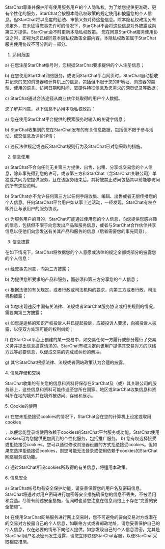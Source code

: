   

StarChat尊重并保护所有使用服务用户的个人隐私权。为了给您提供更准确、更有个性化的服务，StarChat会按照本隐私权政策的规定使用和披露您的个人信息。但StarChat将以高度的勤勉、审慎义务对待这些信息。除本隐私权政策另有规定外，在未征得您事先许可的情况下，StarChat不会将这些信息对外披露或向第三方提供。StarChat会不时更新本隐私权政策。
您在同意StarChat服务使用协议之时，即视为您已经同意本隐私权政策全部内容。本隐私权政策属于StarChat服务使用协议不可分割的一部分。



1. 适用范围 



a) 在您注册StarChat帐号时，您根据StarChat要求提供的个人注册信息；



b)
在您使用StarChat网络服务，或访问StarChat平台网页时，StarChat自动接收并记录的您的浏览器和计算机上的信息，包括但不限于您的IP地址、浏览器的类型、使用的语言、访问日期和时间、软硬件特征信息及您需求的网页记录等数据；



c) StarChat通过合法途径从商业伙伴处取得的用户个人数据。



您了解并同意，以下信息不适用本隐私权政策：



a) 您在使用StarChat平台提供的搜索服务时输入的关键字信息；



b) StarChat收集到的您在StarChat发布的有关信息数据，包括但不限于参与活动、成交信息及评价详情；



c) 违反法律规定或违反StarChat规则行为及StarChat已对您采取的措施。



2. 信息使用 



a)
StarChat不会向任何无关第三方提供、出售、出租、分享或交易您的个人信息，除非事先得到您的许可，或该第三方和StarChat（含StarChat关联公司）单独或共同为您提供服务，且在该服务结束后，其将被禁止访问包括其以前能够访问的所有这些资料。



b)
StarChat亦不允许任何第三方以任何手段收集、编辑、出售或者无偿传播您的个人信息。任何StarChat平台用户如从事上述活动，一经发现，StarChat有权立即终止与该用户的服务协议。



c)
为服务用户的目的，StarChat可能通过使用您的个人信息，向您提供您感兴趣的信息，包括但不限于向您发出产品和服务信息，或者与StarChat合作伙伴共享信息以便他们向您发送有关其产品和服务的信息（后者需要您的事先同意）。



3. 信息披露 



在如下情况下，StarChat将依据您的个人意愿或法律的规定全部或部分的披露您的个人信息：



a) 经您事先同意，向第三方披露；



b) 为提供您所要求的产品和服务，而必须和第三方分享您的个人信息；



c) 根据法律的有关规定，或者行政或司法机构的要求，向第三方或者行政、司法机构披露；



d) 如您出现违反中国有关法律、法规或者StarChat服务协议或相关规则的情况，需要向第三方披露；  



e) 如您是适格的知识产权投诉人并已提起投诉，应被投诉人要求，向被投诉人披露，以便双方处理可能的权利纠纷；



f)
在StarChat平台上创建的某一交易中，如交易任何一方履行或部分履行了交易义务并提出信息披露请求的，StarChat有权决定向该用户提供其交易对方的联络方式等必要信息，以促成交易的完成或纠纷的解决。  



g) 其它StarChat根据法律、法规或者网站政策认为合适的披露。  



4\. 信息存储和交换  



StarChat收集的有关您的信息和资料将保存在StarChat及（或）其关联公司的服务器上，这些信息和资料可能传送至您所在国家、地区或StarChat收集信息和资料所在地的境外并在境外被访问、存储和展示。



5\. Cookie的使用



a) 在您未拒绝接受cookies的情况下，StarChat会在您的计算机上设定或取用cookies



，以便您能登录或使用依赖于cookies的StarChat平台服务或功能。StarChat使用cookies可为您提供更加周到的个性化服务，包括推广服务。
b)
您有权选择接受或拒绝接受cookies。您可以通过修改浏览器设置的方式拒绝接受cookies。但如果您选择拒绝接受cookies，则您可能无法登录或使用依赖于cookies的StarChat网络服务或功能。



c) 通过StarChat所设cookies所取得的有关信息，将适用本政策。  



6\. 信息安全  



a)
StarChat帐号均有安全保护功能，请妥善保管您的用户名及密码信息。StarChat将通过对用户密码进行加密等安全措施确保您的信息不丢失，不被滥用和变造。尽管有前述安全措施，但同时也请您注意在信息网络上不存在“完善的安全措施”。  



b)
在使用StarChat网络服务进行网上交易时，您不可避免的要向交易对方或潜在的交易对方披露自己的个人信息，如联络方式或者邮政地址。请您妥善保护自己的个人信息，仅在必要的情形下向他人提供。如您发现自己的个人信息泄密，尤其是StarChat用户名及密码发生泄露，请您立即联络StarChat客服，以便StarChat采取相应措施。



  

